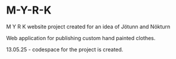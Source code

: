 # M-Y-R-K
M Y R K website project
created for an idea of Jötunn and Nökturn

Web application for publishing custom hand painted clothes.

13.05.25 - codespace for the project is created.
